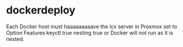# dockerdeploy

Each Docker host must haaaaaaaaave the lcx server in Proxmox set to Option Features  keyctl true nesting true or Docker will not run as it is nested.

